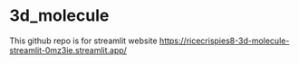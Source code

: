 # 3d_molecule

This github repo is for streamlit website https://ricecrispies8-3d-molecule-streamlit-0mz3ie.streamlit.app/
